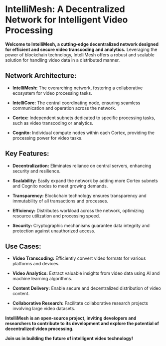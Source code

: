 # IntelliMesh: A Decentralized Network for Intelligent Video Processing

**Welcome to IntelliMesh, a cutting-edge decentralized network designed for efficient and secure video transcoding and analytics.** Leveraging the power of blockchain technology, IntelliMesh offers a robust and scalable solution for handling video data in a distributed manner.

## Network Architecture:

* **IntelliMesh:** The overarching network, fostering a collaborative ecosystem for video processing tasks.

* **IntelliCore:** The central coordinating node, ensuring seamless communication and operation across the network.

* **Cortex:** Independent subnets dedicated to specific processing tasks, such as video transcoding or analytics.

* **Cognito:** Individual compute nodes within each Cortex, providing the processing power for video tasks.

## Key Features:

* **Decentralization:** Eliminates reliance on central servers, enhancing security and resilience.

* **Scalability:** Easily expand the network by adding more Cortex subnets and Cognito nodes to meet growing demands.

* **Transparency:** Blockchain technology ensures transparency and immutability of all transactions and processes.

* **Efficiency:** Distributes workload across the network, optimizing resource utilization and processing speed.

* **Security:** Cryptographic mechanisms guarantee data integrity and protection against unauthorized access.

## Use Cases:

* **Video Transcoding:** Efficiently convert video formats for various platforms and devices.

* **Video Analytics:** Extract valuable insights from video data using AI and machine learning algorithms.

* **Content Delivery:** Enable secure and decentralized distribution of video content.

* **Collaborative Research:** Facilitate collaborative research projects involving large video datasets.

**IntelliMesh is an open-source project, inviting developers and researchers to contribute to its development and explore the potential of decentralized video processing.**

**Join us in building the future of intelligent video technology!**
